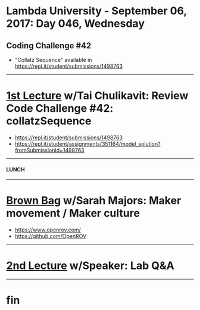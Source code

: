 # Lambda University - September 06, 2017: Day 046, Wednesday
## Coding Challenge #42
- "Collatz Sequence" available in https://repl.it/student/submissions/1498763
***
# [1st Lecture](https://youtu.be/aW-KYfWrsMk) w/Tai Chulikavit: Review Code Challenge #42: collatzSequence
- https://repl.it/student/submissions/1498763
- https://repl.it/student/assignments/351164/model_solution?fromSubmissionId=1498763

***
#### LUNCH
***
# [Brown Bag](https://youtu.be/cxOKFIt8yXU) w/Sarah Majors: Maker movement / Maker culture
- https://www.openrov.com/
- https://github.com/OpenROV

***
# [2nd Lecture](VIDEO_RECORDED_NOT_POSTED) w/Speaker: Lab Q&A
***
# fin
